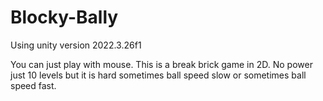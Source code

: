 # Blocky-Bally

Using unity version 2022.3.26f1

You can just play with mouse.
This is a break brick game in 2D. No power just 10 levels but it is hard sometimes ball speed slow or sometimes ball speed fast.
